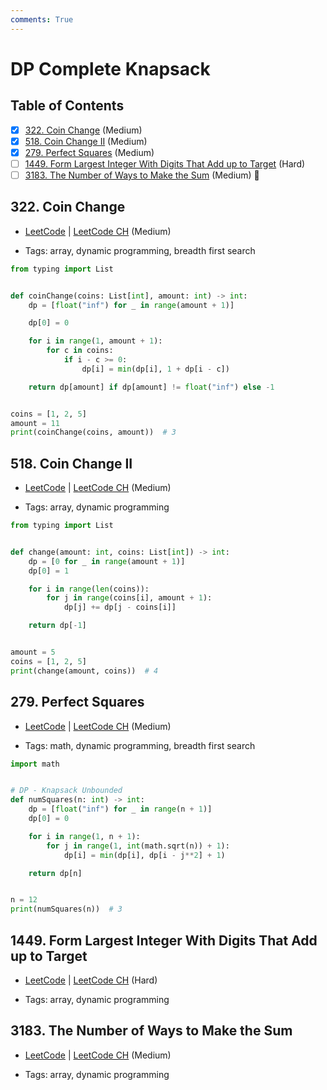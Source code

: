 ```yaml
---
comments: True
---
```


# DP Complete Knapsack

## Table of Contents

- [x] [322. Coin Change](https://leetcode.cn/problems/coin-change/) (Medium)
- [x] [518. Coin Change II](https://leetcode.cn/problems/coin-change-ii/) (Medium)
- [x] [279. Perfect Squares](https://leetcode.cn/problems/perfect-squares/) (Medium)
- [ ] [1449. Form Largest Integer With Digits That Add up to Target](https://leetcode.cn/problems/form-largest-integer-with-digits-that-add-up-to-target/) (Hard)
- [ ] [3183. The Number of Ways to Make the Sum](https://leetcode.cn/problems/the-number-of-ways-to-make-the-sum/) (Medium) 👑

## 322. Coin Change

-   [LeetCode](https://leetcode.com/problems/coin-change/) | [LeetCode CH](https://leetcode.cn/problems/coin-change/) (Medium)

-   Tags: array, dynamic programming, breadth first search
```python title="322. Coin Change - Python Solution"
from typing import List


def coinChange(coins: List[int], amount: int) -> int:
    dp = [float("inf") for _ in range(amount + 1)]

    dp[0] = 0

    for i in range(1, amount + 1):
        for c in coins:
            if i - c >= 0:
                dp[i] = min(dp[i], 1 + dp[i - c])

    return dp[amount] if dp[amount] != float("inf") else -1


coins = [1, 2, 5]
amount = 11
print(coinChange(coins, amount))  # 3

```

## 518. Coin Change II

-   [LeetCode](https://leetcode.com/problems/coin-change-ii/) | [LeetCode CH](https://leetcode.cn/problems/coin-change-ii/) (Medium)

-   Tags: array, dynamic programming
```python title="518. Coin Change II - Python Solution"
from typing import List


def change(amount: int, coins: List[int]) -> int:
    dp = [0 for _ in range(amount + 1)]
    dp[0] = 1

    for i in range(len(coins)):
        for j in range(coins[i], amount + 1):
            dp[j] += dp[j - coins[i]]

    return dp[-1]


amount = 5
coins = [1, 2, 5]
print(change(amount, coins))  # 4

```

## 279. Perfect Squares

-   [LeetCode](https://leetcode.com/problems/perfect-squares/) | [LeetCode CH](https://leetcode.cn/problems/perfect-squares/) (Medium)

-   Tags: math, dynamic programming, breadth first search
```python title="279. Perfect Squares - Python Solution"
import math


# DP - Knapsack Unbounded
def numSquares(n: int) -> int:
    dp = [float("inf") for _ in range(n + 1)]
    dp[0] = 0

    for i in range(1, n + 1):
        for j in range(1, int(math.sqrt(n)) + 1):
            dp[i] = min(dp[i], dp[i - j**2] + 1)

    return dp[n]


n = 12
print(numSquares(n))  # 3

```

## 1449. Form Largest Integer With Digits That Add up to Target

-   [LeetCode](https://leetcode.com/problems/form-largest-integer-with-digits-that-add-up-to-target/) | [LeetCode CH](https://leetcode.cn/problems/form-largest-integer-with-digits-that-add-up-to-target/) (Hard)

-   Tags: array, dynamic programming
## 3183. The Number of Ways to Make the Sum

-   [LeetCode](https://leetcode.com/problems/the-number-of-ways-to-make-the-sum/) | [LeetCode CH](https://leetcode.cn/problems/the-number-of-ways-to-make-the-sum/) (Medium)

-   Tags: array, dynamic programming
